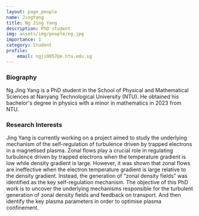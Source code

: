 ```yaml
---
layout: page_people
name: JingYang
title: Ng Jing Yang
description: PhD student
img: assets/img/people/ng.jpg
importance: 1
category: Student
profile:
    email: ngji0057@e.ntu.edu.sg
---
```


### Biography 

Ng Jing Yang is a PhD student in the School of Physical and Mathematical Sciences at Nanyang Technological University (NTU). He obtained his bachelor's degree in physics with a minor in mathematics in 2023 from NTU.

### Research Interests 

Jing Yang is currently working on a project aimed to study the underlying mechanism of the self-regulation of turbulence driven by trapped electrons in a magnetised plasma. 
Zonal flows play a crucial role in regulating turbulence driven by trapped electrons when the temperature gradient is low while density gradient is large. 
However, it was shown that zonal flows are ineffective when the electron temperature gradient is large relative to the density gradient. 
Instead, the generation of “zonal density fields” was identified as the key self-regulation mechanism. 
The objective of this PhD work is to uncover the underlying mechanisms responsible for the turbulent generation of zonal density fields and feedback on transport. And then identify the key plasma parameters in order to optimise plasma confinement. 